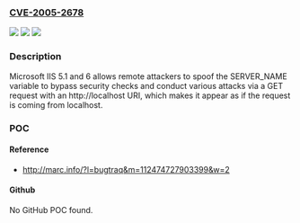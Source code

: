 ### [CVE-2005-2678](https://cve.mitre.org/cgi-bin/cvename.cgi?name=CVE-2005-2678)
![](https://img.shields.io/static/v1?label=Product&message=n%2Fa&color=blue)
![](https://img.shields.io/static/v1?label=Version&message=n%2Fa&color=blue)
![](https://img.shields.io/static/v1?label=Vulnerability&message=n%2Fa&color=brighgreen)

### Description

Microsoft IIS 5.1 and 6 allows remote attackers to spoof the SERVER_NAME variable to bypass security checks and conduct various attacks via a GET request with an http://localhost URI, which makes it appear as if the request is coming from localhost.

### POC

#### Reference
- http://marc.info/?l=bugtraq&m=112474727903399&w=2

#### Github
No GitHub POC found.

